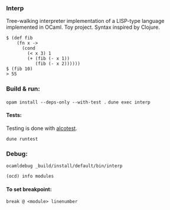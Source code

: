 ### Interp
Tree-walking interpreter implementation of a LISP-type language implemented in OCaml. Toy project. Syntax inspired by Clojure. 

```
$ (def fib 
    (fn x -> 
      (cond 
        (< x 3) 1 
        (+ (fib (- x 1)) 
           (fib (- x 2))))))
$ (fib 10)
> 55
```

### Build & run:

`opam install --deps-only --with-test .`
`dune exec interp`

#### Tests:
Testing is done with [alcotest](https://github.com/mirage/alcotest).

`dune runtest`

### Debug:

`ocamldebug _build/install/default/bin/interp`

`(ocd) info modules`

#### To set breakpoint: 

`break @ <module> linenumber`